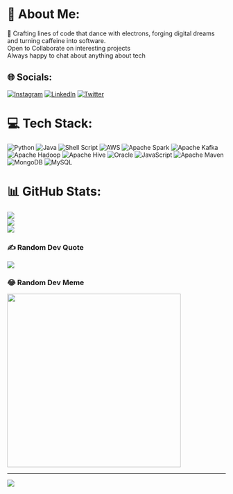 # 💫 About Me:
🚀 Crafting lines of code that dance with electrons, forging digital dreams and turning caffeine into software. <br>
Open to Collaborate on interesting projects <br>
Always happy to chat about anything about tech <br>


## 🌐 Socials:
[![Instagram](https://img.shields.io/badge/Instagram-%23E4405F.svg?logo=Instagram&logoColor=white)](https://instagram.com/mayankgulaty) [![LinkedIn](https://img.shields.io/badge/LinkedIn-%230077B5.svg?logo=linkedin&logoColor=white)](https://linkedin.com/in/mayankgulaty) [![Twitter](https://img.shields.io/badge/Twitter-%231DA1F2.svg?logo=Twitter&logoColor=white)](https://twitter.com/mgulaty) 

# 💻 Tech Stack:
![Python](https://img.shields.io/badge/python-3670A0?style=flat&logo=python&logoColor=ffdd54) ![Java](https://img.shields.io/badge/java-%23ED8B00.svg?style=flat&logo=openjdk&logoColor=white) ![Shell Script](https://img.shields.io/badge/shell_script-%23121011.svg?style=flat&logo=gnu-bash&logoColor=white) ![AWS](https://img.shields.io/badge/AWS-%23FF9900.svg?style=flat&logo=amazon-aws&logoColor=white) ![Apache Spark](https://img.shields.io/badge/Apache%20Spark-FDEE21?style=flat&logo=apachespark&logoColor=black) ![Apache Kafka](https://img.shields.io/badge/Apache%20Kafka-000?style=flat&logo=apachekafka) ![Apache Hadoop](https://img.shields.io/badge/Apache%20Hadoop-66CCFF?style=flat&logo=apachehadoop&logoColor=black) ![Apache Hive](https://img.shields.io/badge/Apache%20Hive-FDEE21?style=flat&logo=apachehive&logoColor=black) ![Oracle](https://img.shields.io/badge/Oracle-F80000?style=flat&logo=oracle&logoColor=white) ![JavaScript](https://img.shields.io/badge/javascript-%23323330.svg?style=flat&logo=javascript&logoColor=%23F7DF1E) ![Apache Maven](https://img.shields.io/badge/Apache%20Maven-C71A36?style=flat&logo=Apache%20Maven&logoColor=white) ![MongoDB](https://img.shields.io/badge/MongoDB-%234ea94b.svg?style=flat&logo=mongodb&logoColor=white) ![MySQL](https://img.shields.io/badge/mysql-%2300000f.svg?style=flat&logo=mysql&logoColor=white)
# 📊 GitHub Stats:
![](https://github-readme-stats.vercel.app/api?username=mayankgulaty&theme=radical&hide_border=false&include_all_commits=false&count_private=false)<br/>
![](https://github-readme-streak-stats.herokuapp.com/?user=mayankgulaty&theme=radical&hide_border=false)<br/>
![](https://github-readme-stats.vercel.app/api/top-langs/?username=mayankgulaty&theme=radical&hide_border=false&include_all_commits=false&count_private=false&layout=compact)

### ✍️ Random Dev Quote
![](https://quotes-github-readme.vercel.app/api?type=horizontal&theme=radical)

### 😂 Random Dev Meme
<img src='https://randommeme-five.vercel.app/' style="height: 400px;"/>

---
[![](https://visitcount.itsvg.in/api?id=mayankgulaty&icon=0&color=0)](https://visitcount.itsvg.in)

